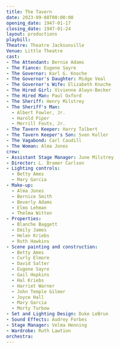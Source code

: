 ```yaml
---
title: The Tavern
date: 2023-09-08T00:00:00
opening_date: 1947-01-17
closing_date: 1947-01-24
layout: productions
playbill:
Theatre: Theatre Jacksonville
Venue: Little Theatre
cast:
- The Attendant: Bernie Adams
- The Fiance: Eugene Sayre
- The Governor: Karl G. Knoche
- The Governor's Daughter: Midge Veal
- The Governor's Wife: Elizabeth Knoche
- The Hired Girl: Vivienne Alwyn-Becker
- The Hired Man: Paul Oxford
- The Sheriff: Henry Milstrey
- The Sheriff's Man:
  - Albert Fowler, Jr.
  - Harold Piper
  - Merrill Fouts, Jr.
- The Tavern Keeper: Harry Talbert
- The Tavern Keeper's Son: Sven Koller
- The Vagabond: Carl Caudill
- The Woman: Alma Jones
crew:
- Assistant Stage Manager: June Milstrey
- Director: L. Bramer Carlson
- Lighting controls:
  - Betty Ames
  - Mary Garcia
- Make-up:
  - Alma Jones
  - Bernice Smith
  - Beverly Adams
  - Elmo Lehman
  - Thelma Witten
- Properties:
  - Blanche Baggett
  - Emily James
  - Helen Kriebs
  - Ruth Hawkins
- Scene painting and construction:
  - Betty Ames
  - Curly Elmore
  - David Salter
  - Eugene Sayre
  - Gail Hopkins
  - Hal Kriebs
  - Harriet Warner
  - John Temple Gilmer
  - Joyce Hall
  - Mary Garcia
  - Morty Turbow
- Set and Lighting Design: Duke LeBrun
- Sound Effects: Audrey Forbes
- Stage Manager: Velma Henning
- Wardrobe: Ruth Lawtion
orchestra:
---
```


